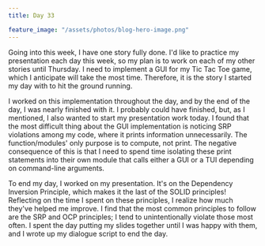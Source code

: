 ```yaml
---
title: Day 33

feature_image: "/assets/photos/blog-hero-image.png"
---
```


Going into this week, I have one story fully done. I'd like to practice my presentation each day this week,
so my plan is to work on each of my other stories until Thursday. I need to implement a GUI for my
Tic Tac Toe game, which I anticipate will take the most time. Therefore, it is the story I started my day
with to hit the ground running.

I worked on this implementation throughout the day, and by the end of the day, I was nearly finished with it.
I probably could have finished, but, as I mentioned, I also wanted to start my presentation work today.
I found that the most difficult thing about the GUI implementation is noticing SRP violations among my code,
where it prints information unnecessarily. The function/modules' only purpose is to compute, not print.
The negative consequence of this is that I need to spend time isolating these print statements into their
own module that calls either a GUI or a TUI depending on command-line arguments.

To end my day, I worked on my presentation. It's on the Dependency Inversion Principle, which makes
it the last of the SOLID principles! Reflecting on the time I spent on these principles, I realize
how much they've helped me improve. I find that the most common principles to follow are the SRP and
OCP principles; I tend to unintentionally violate those most often. I spent the day putting my slides
together until I was happy with them, and I wrote up my dialogue script to end the day.
